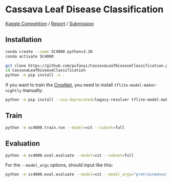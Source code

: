 # Cassava Leaf Disease Classification

[Kaggle Competition](https://www.kaggle.com/competitions/cassava-leaf-disease-classification/overview) / [Report](https://pufanyi.github.io/SC4000/report/main.pdf) / [Submission](https://www.kaggle.com/code/pufanyi/final-submission)

## Installation

```sh
conda create --name SC4000 python=3.10
conda activate SC4000

git clone https://github.com/pufanyi/CassavaLeafDiseaseClassification.git
cd CassavaLeafDiseaseClassification
python -m pip install -e .

```

If you want to train the [CropNet](https://www.kaggle.com/models/google/cropnet/tensorFlow2/classifier-cassava-disease-v1/1), you need to install `tflite-model-maker-nightly` manually:

```sh
python -m pip install --use-deprecated=legacy-resolver tflite-model-maker-nightly
```

## Train

```sh
python -m sc4000.train.run --model=vit --subset=full
```

## Evaluation

```sh
python -m sc4000.eval.evaluate --model=vit --subset=full
```

For the `--model_args` options, should input like this:

```sh
python -m sc4000.eval.evaluate --model=vit --model_args="pretrained=output/models/checkpoint-124" --subset=full
```
